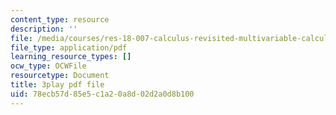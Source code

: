 ```yaml
---
content_type: resource
description: ''
file: /media/courses/res-18-007-calculus-revisited-multivariable-calculus-fall-2011/78ecb57d85e5c1a20a8d02d2a0d8b100_bBKzHydIl2c.pdf
file_type: application/pdf
learning_resource_types: []
ocw_type: OCWFile
resourcetype: Document
title: 3play pdf file
uid: 78ecb57d-85e5-c1a2-0a8d-02d2a0d8b100
---
```

